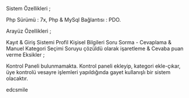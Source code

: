 Sistem Özellikleri ;

Php Sürümü : 7x, Php & MySql Bağlantısı : PDO.

Arayüz Özellikleri ;

Kayıt & Giriş Sistemi
Profil Kişisel Bilgileri
Soru Sorma - Cevaplama & Manuel Kategori Seçimi
Soruyu çözüldü olarak işaretleme & Cevaba puan verme
Eksikler ;

Kontrol Paneli bulunmamakta.
Kontrol paneli ekleyip, kategori ekle-çıkar, üye kontrolü vesayre işlemleri yapıldığında gayet kullanışlı bir sistem olacaktır.

edcsmile

